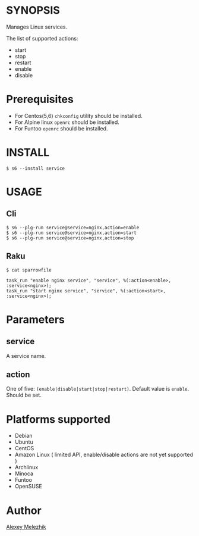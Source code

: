 # SYNOPSIS

Manages Linux services.

The list of supported actions:

* start
* stop
* restart
* enable
* disable

# Prerequisites

* For Centos(5,6) `chkconfig` utility should be installed.
* For Alpine linux `openrc` should be installed.
* For Funtoo `openrc` should be installed.

# INSTALL

    $ s6 --install service


# USAGE

## Cli

    $ s6 --plg-run service@service=nginx,action=enable
    $ s6 --plg-run service@service=nginx,action=start
    $ s6 --plg-run service@service=nginx,action=stop

## Raku

    $ cat sparrowfile

    task_run "enable nginx service", "service", %(:action<enable>, :service<nginx>);
    task_run "start nginx service", "service", %(:action<start>, :service<nginx>);
  
# Parameters

## service

A service name.

## action

One of five: `(enable|disable|start|stop|restart)`. Default value is `enable`. Should be set.

# Platforms supported

* Debian
* Ubuntu
* CentOS
* Amazon Linux ( limited API, enable/disable actions are not yet supported )
* Archlinux
* Minoca
* Funtoo
* OpenSUSE

# Author

[Alexey Melezhik](mailto:melezhik@gmail.com)



